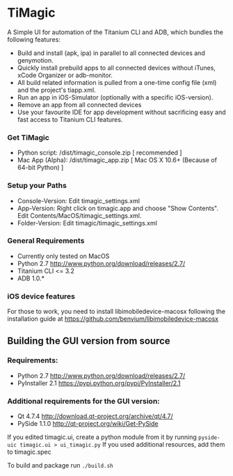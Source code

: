 # TiMagic
A Simple UI for automation of the Titanium CLI and ADB, which bundles the following features:

* Build and install (apk, ipa) in parallel to all connected devices and genymotion.
* Quickly install prebuild apps to all connected devices without iTunes, xCode Organizer or adb-monitor.
* All build related information is pulled from a one-time config file (xml) and the project's tiapp.xml.
* Run an app in iOS-Simulator (optionally with a specific iOS-version).
* Remove an app from all connected devices
* Use your favourite IDE for app development without sacrificing easy and fast access to Titanium CLI features.

### Get TiMagic
* Python script: /dist/timagic_console.zip [ recommended ]
* Mac App (Alpha): /dist/timagic_app.zip [ Mac OS X 10.6+ (Because of 64-bit Python) ]

### Setup your Paths
* Console-Version: Edit timagic_settings.xml
* App-Version: Right click on timagic.app and choose "Show Contents". Edit Contents/MacOS/timagic_settings.xml.
* Folder-Version: Edit timagic/timagic_settings.xml

### General Requirements
* Currently only tested on MacOS
* Python 2.7 http://www.python.org/download/releases/2.7/
* Titanium CLI <= 3.2
* ADB 1.0.*

### iOS device features
For those to work, you need to install libimobiledevice-macosx following the installation guide at https://github.com/benvium/libimobiledevice-macosx

## Building the GUI version from source
### Requirements:
* Python 2.7 http://www.python.org/download/releases/2.7/
* PyInstaller 2.1 https://pypi.python.org/pypi/PyInstaller/2.1

### Additional requirements for the GUI version:
* Qt 4.7.4 http://download.qt-project.org/archive/qt/4.7/
* PySide 1.1.0 http://qt-project.org/wiki/Get-PySide

If you edited timagic.ui, create a python module from it by running `pyside-uic timagic.ui > ui_timagic.py`
If you used additional resources, add them to timagic.spec

To build and package run `./build.sh`